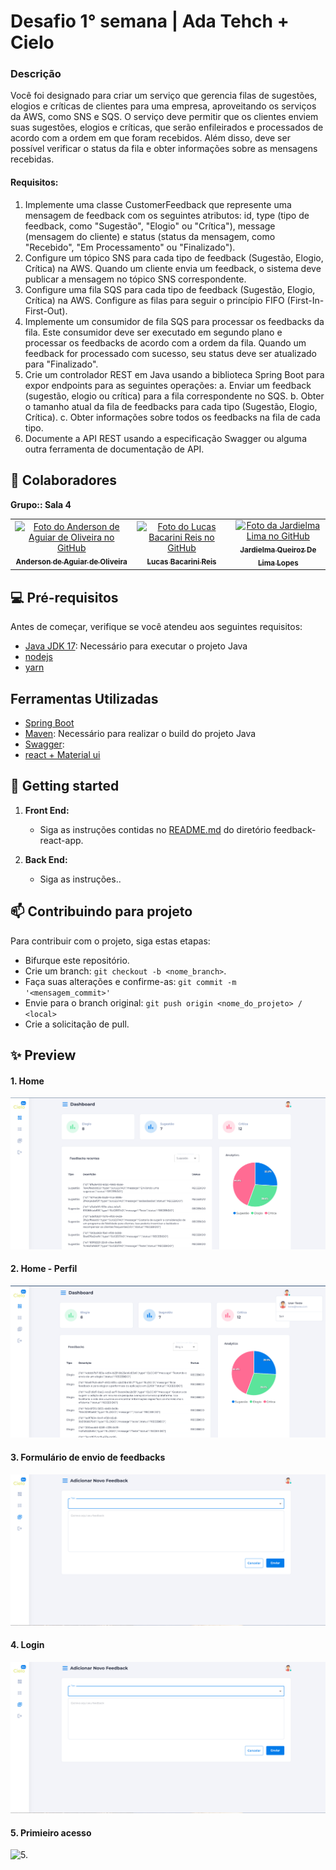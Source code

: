 # Desafio 1° semana | Ada Tehch + Cielo


### Descrição <br>
Você foi designado para criar um serviço que gerencia filas de sugestões, elogios e críticas de
clientes para uma empresa, aproveitando os serviços da AWS, como SNS e SQS. O serviço deve
permitir que os clientes enviem suas sugestões, elogios e críticas, que serão enfileirados e
processados de acordo com a ordem em que foram recebidos. Além disso, deve ser possível
verificar o status da fila e obter informações sobre as mensagens recebidas.

#### Requisitos:
  1. Implemente uma classe CustomerFeedback que represente uma mensagem de
feedback com os seguintes atributos: id, type (tipo de feedback, como "Sugestão",
"Elogio" ou "Crítica"), message (mensagem do cliente) e status (status da mensagem,
como "Recebido", "Em Processamento" ou "Finalizado").
  2. Configure um tópico SNS para cada tipo de feedback (Sugestão, Elogio, Crítica) na
AWS. Quando um cliente envia um feedback, o sistema deve publicar a mensagem no
tópico SNS correspondente.
  3. Configure uma fila SQS para cada tipo de feedback (Sugestão, Elogio, Crítica) na AWS.
Configure as filas para seguir o princípio FIFO (First-In-First-Out).
  4. Implemente um consumidor de fila SQS para processar os feedbacks da fila. Este
consumidor deve ser executado em segundo plano e processar os feedbacks de acordo
com a ordem da fila. Quando um feedback for processado com sucesso, seu status
deve ser atualizado para "Finalizado".
  5. Crie um controlador REST em Java usando a biblioteca Spring Boot para expor
endpoints para as seguintes operações:
    a. Enviar um feedback (sugestão, elogio ou crítica) para a fila correspondente no
SQS.
    b. Obter o tamanho atual da fila de feedbacks para cada tipo (Sugestão, Elogio,
Crítica).
    c. Obter informações sobre todos os feedbacks na fila de cada tipo.
  6. Documente a API REST usando a especificação Swagger ou alguma outra ferramenta
de documentação de API.

## 🤝 Colaboradores
**Grupo:: Sala 4**<br>
<table>
  <tr>
    <td align="center">
      <a href="https://github.com/andersonaoliveira">
        <img src="https://avatars.githubusercontent.com/u/90530503?v=4" width="100px;" alt="Foto do Anderson de Aguiar de Oliveira no GitHub"/><br>        
        <sub>
          <b>Anderson de Aguiar de Oliveira</b>
        </sub>
      </a>
    </td>
    <td align="center">
      <a href="https://github.com/Lucasbacarinireis">
        <img src="https://avatars.githubusercontent.com/u/100075142?v=4" width="100px;" alt="Foto do Lucas Bacarini Reis no GitHub"/><br>
        <sub>
          <b>Lucas Bacarini Reis</b>
        </sub>
      </a>
    </td>
    <td align="center">
      <a href="https://github.com/JardielmaQueiroz">
        <img src="https://avatars.githubusercontent.com/u/18507854?v=4" width="100px;" alt="Foto da Jardielma Lima no GitHub"/><br>
        <sub>
          <b>Jardielma Queiroz De Lima Lopes </b>
        </sub>
      </a>
    </td>
  </tr>
</table>

## 💻 Pré-requisitos

Antes de começar, verifique se você atendeu aos seguintes requisitos:

- [Java JDK 17](https://www.oracle.com/java/technologies/javase/jdk17-archive-downloads.html): Necessário para executar o projeto Java
- [nodejs](https://nodejs.org/pt-br/download)
- [yarn](https://classic.yarnpkg.com/lang/en/docs/install/#windows-stable)
  
## Ferramentas Utilizadas

- [Spring Boot](https://spring.io/)
- [Maven](https://maven.apache.org/): Necessário para realizar o build do projeto Java
- [Swagger](https://editor.swagger.io/):
- [react + Material ui](https://react.dev/) 

## 🚀 Getting started 

1. **Front End:**
   - Siga as instruções contidas no [README.md](https://github.com/Lucasbacarinireis/DesafioAdaSemana1/tree/main/feedback-react-app) do diretório feedback-react-app.
  
     
2. **Back End:**
      - Siga as instruções..
  

 ## 📫 Contribuindo para projeto

Para contribuir com o projeto, siga estas etapas:

- Bifurque este repositório.
- Crie um branch: `git checkout -b <nome_branch>`.
- Faça suas alterações e confirme-as: `git commit -m '<mensagem_commit>'`
- Envie para o branch original: `git push origin <nome_do_projeto> / <local>`
- Crie a solicitação de pull.

## ✨ Preview

  #### 1. Home
  ![1. Home](<Imagens/1. home.png>)

  #### 2. Home - Perfil
  ![Al2. Home](<Imagens/1.2 perfil.png>)

  #### 3. Formulário de envio de feedbacks
  ![3.](<Imagens/1.1 form cadastro.png>)

  #### 4. Login
  ![4.](<Imagens/1.1 form cadastro.png>)

  #### 5. Primieiro acesso
  ![5.](<Imagens/4. cadastrar usuário.png>)
